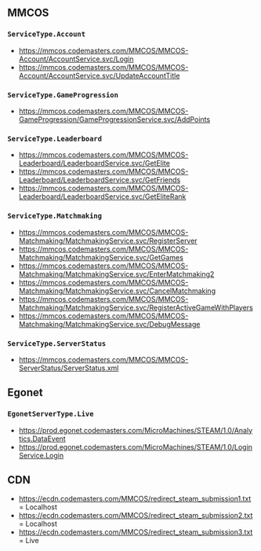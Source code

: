 ## MMCOS

### `ServiceType.Account`

- https://mmcos.codemasters.com/MMCOS/MMCOS-Account/AccountService.svc/Login
- https://mmcos.codemasters.com/MMCOS/MMCOS-Account/AccountService.svc/UpdateAccountTitle

### `ServiceType.GameProgression`

- https://mmcos.codemasters.com/MMCOS/MMCOS-GameProgression/GameProgressionService.svc/AddPoints

### `ServiceType.Leaderboard`

- https://mmcos.codemasters.com/MMCOS/MMCOS-Leaderboard/LeaderboardService.svc/GetElite
- https://mmcos.codemasters.com/MMCOS/MMCOS-Leaderboard/LeaderboardService.svc/GetFriends
- https://mmcos.codemasters.com/MMCOS/MMCOS-Leaderboard/LeaderboardService.svc/GetEliteRank

### `ServiceType.Matchmaking`

- https://mmcos.codemasters.com/MMCOS/MMCOS-Matchmaking/MatchmakingService.svc/RegisterServer
- https://mmcos.codemasters.com/MMCOS/MMCOS-Matchmaking/MatchmakingService.svc/GetGames
- https://mmcos.codemasters.com/MMCOS/MMCOS-Matchmaking/MatchmakingService.svc/EnterMatchmaking2
- https://mmcos.codemasters.com/MMCOS/MMCOS-Matchmaking/MatchmakingService.svc/CancelMatchmaking
- https://mmcos.codemasters.com/MMCOS/MMCOS-Matchmaking/MatchmakingService.svc/RegisterActiveGameWithPlayers
- https://mmcos.codemasters.com/MMCOS/MMCOS-Matchmaking/MatchmakingService.svc/DebugMessage

### `ServiceType.ServerStatus`

- https://mmcos.codemasters.com/MMCOS/MMCOS-ServerStatus/ServerStatus.xml

## Egonet

### `EgonetServerType.Live`

- https://prod.egonet.codemasters.com/MicroMachines/STEAM/1.0/Analytics.DataEvent
- https://prod.egonet.codemasters.com/MicroMachines/STEAM/1.0/LoginService.Login

## CDN

- https://ecdn.codemasters.com/MMCOS/redirect_steam_submission1.txt = Localhost
- https://ecdn.codemasters.com/MMCOS/redirect_steam_submission2.txt = Localhost
- https://ecdn.codemasters.com/MMCOS/redirect_steam_submission3.txt = Live
